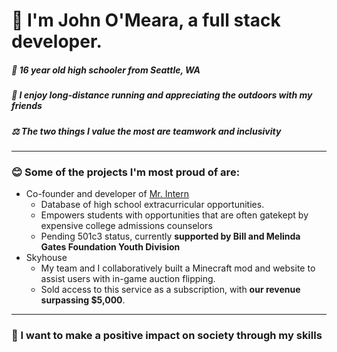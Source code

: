# 👋 I'm John O'Meara, a full stack developer.
##### 📍 16 year old high schooler from Seattle, WA
##### 🏃 I enjoy long-distance running and appreciating the outdoors with my friends
##### ⚖️ The two things I value the most are teamwork and inclusivity
---
### 😊 Some of the projects I'm most proud of are:
- Co-founder and developer of [Mr. Intern](https://mrintern.com/)
	- Database of high school extracurricular opportunities.
	- Empowers students with opportunities that are often gatekept by expensive college admissions counselors
	- Pending 501c3 status, currently **supported by Bill and Melinda Gates Foundation Youth Division**
- Skyhouse
	- My team and I collaboratively built a Minecraft mod and website to assist users with in-game auction flipping.
	- Sold access to this service as a subscription, with **our revenue surpassing $5,000**.
---
### 🎯 I want to make a positive impact on society through my skills
